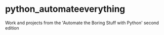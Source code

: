# python_automateeverything
Work and projects from the 'Automate the Boring Stuff with Python' second edition
